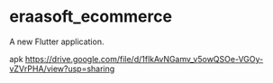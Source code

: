 # eraasoft_ecommerce

A new Flutter application.

apk
https://drive.google.com/file/d/1flkAvNGamv_v5owQSOe-VGOy-vZVrPHA/view?usp=sharing
